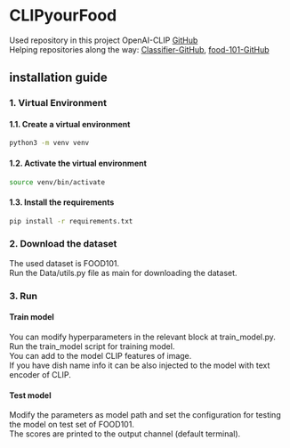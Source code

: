 # CLIPyourFood
Used repository in this project OpenAI-CLIP
[GitHub](https://github.com/openai/CLIP) <br />
Helping repositories along the way: [Classifier-GitHub](https://github.com/mandeer/Classifier), [food-101-GitHub](https://github.com/shubhajitml/food-101/blob/master/food-101-pytorch.ipynb) <br />



## installation guide
### 1. Virtual Environment
#### 1.1. Create a virtual environment
```bash
python3 -m venv venv
```
#### 1.2. Activate the virtual environment
```bash
source venv/bin/activate
```
#### 1.3. Install the requirements
```bash
pip install -r requirements.txt
```
### 2. Download the dataset
The used dataset is FOOD101.<br />
Run the Data/utils.py file as main for downloading the dataset.

### 3. Run
#### Train model
You can modify hyperparameters in the relevant block at train_model.py. <br />
Run the train_model script for training model. <br />
You can add to the model CLIP features of image. <br />
If you have dish name info it can be also injected to the model with text encoder of CLIP.<br />
#### Test model
Modify the parameters as model path and set the configuration 
for testing the model on test set of FOOD101.<br />
The scores are printed to the output channel (default terminal).
